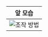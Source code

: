|앞 모습|
|:---:|
|![조작 방법](https://github.com/ACEDIA2567/CityGun/assets/101154683/a676990e-c346-4641-887c-98948419e96a)|
